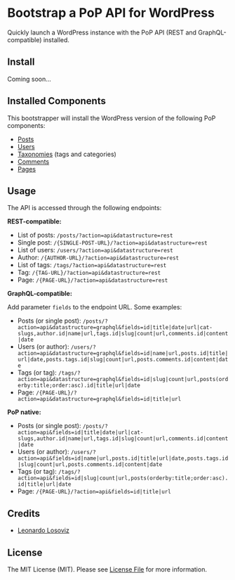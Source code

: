 # Bootstrap a PoP API for WordPress

Quickly launch a WordPress instance with the PoP API (REST and GraphQL-compatible) installed.

## Install

Coming soon...

<!--
### Manual installation

**1. Download WordPress and all PoP components via Composer**

```bash
$ composer create-project leoloso/pop-api-wp yoursitename
```

The script above sets the application options for the `DEV` environment. To set them for `PROD`, prepend the command with `ENV=PROD`:

```bash
$ ENV=PROD composer create-project leoloso/pop-api-wp yoursitename
```

**2. Install the WordPress instance**

- [Install the WordPress database](https://wordpress.org/support/article/how-to-install-wordpress/#step-2-create-the-database-and-a-user)
- [Configure `wp-config.php`](https://wordpress.org/support/article/how-to-install-wordpress/#step-3-set-up-wp-config-php)
- [Run the install script](https://wordpress.org/support/article/how-to-install-wordpress/#step-5-run-the-install-script)

**3. Modify the Site Address (URL)**

Log in to the WordPress admin panel and go to Settings => General (`wp-admin/options-general.php`). There, remove the `/wp` bit from the Site Address (URL) input and save.

**4. Set-up application options**

Upon installation, the Composer script will create file `config/.env` including default values for application options (passed as environment variables). You can further edit this file, or even create more specific ones (following [Symfony's Dotenv component](https://symfony.com/doc/current/components/dotenv.html)'s file hierarchy).
-->
## Installed Components

This bootstrapper will install the WordPress version of the following PoP components:

- [Posts](https://github.com/getpop/posts)
- [Users](https://github.com/getpop/users)
- [Taxonomies](https://github.com/getpop/taxonomies) (tags and categories)
- [Comments](https://github.com/getpop/comments)
- [Pages](https://github.com/getpop/pages)

## Usage

The API is accessed through the following endpoints:

**REST-compatible:**

- List of posts: `/posts/?action=api&datastructure=rest`
- Single post: `/{SINGLE-POST-URL}/?action=api&datastructure=rest`
- List of users: `/users/?action=api&datastructure=rest`
- Author: `/{AUTHOR-URL}/?action=api&datastructure=rest`
- List of tags: `/tags/?action=api&datastructure=rest`
- Tag: `/{TAG-URL}/?action=api&datastructure=rest`
- Page: `/{PAGE-URL}/?action=api&datastructure=rest`

**GraphQL-compatible:**

Add parameter `fields` to the endpoint URL. Some examples:

- Posts (or single post): `/posts/?action=api&datastructure=graphql&fields=id|title|date|url|cat-slugs,author.id|name|url,tags.id|slug|count|url,comments.id|content|date`
- Users (or author): `/users/?action=api&datastructure=graphql&fields=id|name|url,posts.id|title|url|date,posts.tags.id|slug|count|url,posts.comments.id|content|date`
- Tags (or tag): `/tags/?action=api&datastructure=graphql&fields=id|slug|count|url,posts(orderby:title;order:asc).id|title|url|date`
- Page: `/{PAGE-URL}/?action=api&datastructure=graphql&fields=id|title|url`

**PoP native:**

- Posts (or single post): `/posts/?action=api&fields=id|title|date|url|cat-slugs,author.id|name|url,tags.id|slug|count|url,comments.id|content|date`
- Users (or author): `/users/?action=api&fields=id|name|url,posts.id|title|url|date,posts.tags.id|slug|count|url,posts.comments.id|content|date`
- Tags (or tag): `/tags/?action=api&fields=id|slug|count|url,posts(orderby:title;order:asc).id|title|url|date`
- Page: `/{PAGE-URL}/?action=api&fields=id|title|url`

## Credits

- [Leonardo Losoviz][link-author]

## License

The MIT License (MIT). Please see [License File](LICENSE.md) for more information.

[link-author]: https://github.com/leoloso
